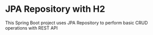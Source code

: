 # JPA Repository with H2

This Spring Boot project uses JPA Repository to perform basic CRUD operations with REST API
